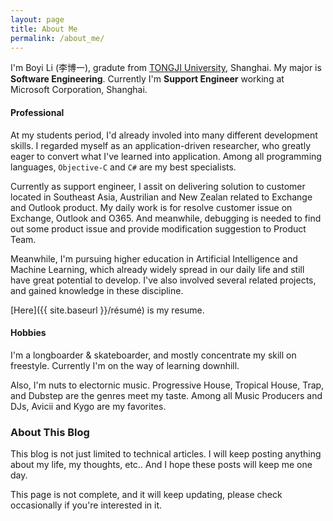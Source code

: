 ```yaml
---
layout: page
title: About Me
permalink: /about_me/
---
```


I'm Boyi Li (李博一), gradute from [TONGJI University](http://www.tongji.edu.cn/english/), Shanghai. My major is **Software Engineering**. Currently I'm **Support Engineer** working at Microsoft Corporation, Shanghai.

<h4>Professional</h4>

At my students period, I'd already involed into many different development skills. I regarded myself as an application-driven researcher, who greatly eager to convert what I've learned into application. Among all programming languages, `Objective-C` and `C#` are my best specialists.

Currently as support engineer, I assit on delivering solution to customer located in Southeast Asia, Austrilian and New Zealan related to Exchange and Outlook product. My daily work is for resolve customer issue on Exchange, Outlook and O365. And meanwhile, debugging is needed to find out some product issue and provide modification suggestion to Product Team.

Meanwhile, I'm pursuing higher education in Artificial Intelligence and Machine Learning, which already widely spread in our daily life and still have great potential to develop. I've also involved several related projects, and gained knowledge in these discipline.

[Here]({{ site.baseurl }}/résumé) is my resume.

<h4>Hobbies</h4>

I'm a longboarder & skateboarder, and mostly concentrate my skill on freestyle. Currently I'm on the way of learning downhill.

Also, I'm nuts to electornic music. Progressive House, Tropical House, Trap, and Dubstep are the genres meet my taste. Among all Music Producers and DJs, Avicii and Kygo are my favorites.


<h3>About This Blog</h3>

This blog is not just limited to technical articles. I will keep posting anything about my life, my thoughts, etc.. And I hope these posts will keep me one day.

<div class="bl-note">
	This page is not complete, and it will keep updating, please check occasionally if you're interested in it.
</div>